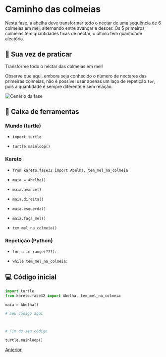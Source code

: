 # Caminho das colmeias

Nesta fase, a abelha deve transformar todo o néctar de uma sequência de 6 colmeias em mel, alternando entre avançar e descer. Os 5 primeiros colmeias têm quantidades fixas de néctar, o último tem quantidade aleatória.


## 🐝 Sua vez de praticar

Transforme todo o néctar das colmeias em mel!

Observe que aqui, embora seja conhecido o número de nectares das primeiras
colmeias, não é possível usar apenas um laço de repetição `for`, pois a
quantidade é sempre diferente e sem relação.

![Cenário da fase](cenario_32.png)


## 🧰 Caixa de ferramentas

### Mundo (turtle)
- `import turtle`

- `turtle.mainloop()`


### Kareto

- `from kareto.fase32 import Abelha, tem_mel_na_colmeia`

- `maia = Abelha()`

- `maia.avance()`

- `maia.direita()`

- `maia.esquerda()`

- `maia.faça_mel()`

- `tem_mel_na_colmeia()`


### Repetição (Python)
- `for n in range(???):`

- `while tem_mel_na_colmeia:`


## 💻 Código inicial

```python
import turtle
from kareto.fase32 import Abelha, tem_mel_na_colmeia

maia = Abelha()

# Seu código aqui



# Fim do seu código

turtle.mainloop()
```

[Anterior](../fase31/README.md)
